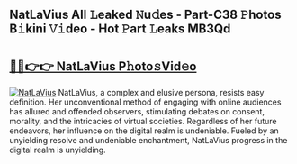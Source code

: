 ## NatLaVius All 𝙻eaked 𝙽u𝚍es - Part-C38 𝙿hotos B𝚒kini 𝚅𝚒deo - Hot 𝙿art 𝙻eaks MB3Qd

# <h2><a href="http://ld6ltme.urlbe.top/?page=NatLaVius">🔗🔗👉👉 NatLaVius P𝚑oto𝚜Vid𝚎o</a></h2>

[![NatLaVius](https://i.imgur.com/eBuTRDB.gif)](http://ld6ltme.urlbe.top/?page=NatLaVius)
NatLaVius, a complex and elusive persona, resists easy definition. Her unconventional method of engaging with online audiences has allured and offended observers, stimulating debates on consent, morality, and the intricacies of virtual societies. Regardless of her future endeavors, her influence on the digital realm is undeniable. Fueled by an unyielding resolve and undeniable enchantment, NatLaVius progress in the digital realm is unyielding.
